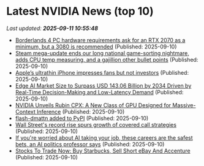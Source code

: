 # Latest NVIDIA News (top 10)
_Last updated: **2025-09-11 10:55:48**_

- [Borderlands 4 PC hardware requirements ask for an RTX 2070 as a minimum, but a 3080 is recommended](https://www.eurogamer.net/borderlands-4-pc-hardware-requirements-ask-for-an-rtx-2070-as-a-minimum-but-a-3080-is-recommended) (Published: 2025-09-10)
- [Steam mega-update ends our long national game-sorting nightmare, adds CPU temp measuring, and a gajillion other bullet points](https://www.pcgamer.com/software/platforms/steam-mega-update-ends-our-long-national-game-sorting-nightmare-adds-cpu-temp-measuring-and-a-gajillion-other-bullet-points/) (Published: 2025-09-10)
- [Apple’s ultrathin iPhone impresses fans but not investors](https://fortune.com/2025/09/10/apples-ultrathin-iphone-air-impresses-fans-but-not-investors-klarna-ipo-nvidia-microsoft-anthropic/) (Published: 2025-09-10)
- [Edge AI Market Size to Surpass USD 143.06 Billion by 2034 Driven by Real-Time Decision-Making and Low-Latency Demand](https://www.globenewswire.com/news-release/2025/09/10/3147602/0/en/Edge-AI-Market-Size-to-Surpass-USD-143-06-Billion-by-2034-Driven-by-Real-Time-Decision-Making-and-Low-Latency-Demand.html) (Published: 2025-09-10)
- [NVIDIA Unveils Rubin CPX: A New Class of GPU Designed for Massive-Context Inference](https://biztoc.com/x/19140b3e64422988) (Published: 2025-09-10)
- [flash-dmattn added to PyPI](https://pypi.org/project/flash-dmattn/) (Published: 2025-09-10)
- [Wall Street's record rise spurs growth of covered call strategies](https://finance.yahoo.com/news/wall-streets-record-rise-spurs-100753685.html) (Published: 2025-09-10)
- [If you're worried about AI taking your job, these careers are the safest bets, an AI politics professor says](https://www.businessinsider.com/ai-politics-professor-shares-jobs-least-likely-be-automated-2025-9) (Published: 2025-09-10)
- [Stocks To Trade Now: Buy Starbucks, Sell Short eBay And Accenture](https://www.forbes.com/sites/greatspeculations/2025/09/10/stocks-to-trade-now-buy-starbucks-sell-short-ebay-and-accenture/) (Published: 2025-09-10)
